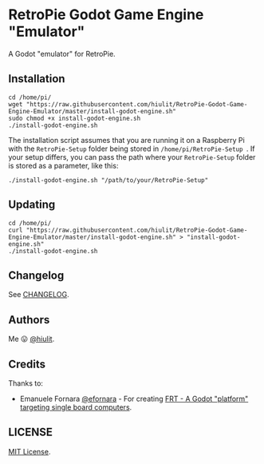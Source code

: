 # RetroPie Godot Game Engine "Emulator"

A Godot "emulator" for RetroPie.

## Installation

```
cd /home/pi/
wget "https://raw.githubusercontent.com/hiulit/RetroPie-Godot-Game-Engine-Emulator/master/install-godot-engine.sh"
sudo chmod +x install-godot-engine.sh
./install-godot-engine.sh
```

The installation script assumes that you are running it on a Raspberry Pi with the `RetroPie-Setup` folder being stored in `/home/pi/RetroPie-Setup `. If your setup differs, you can pass the path where your `RetroPie-Setup` folder is stored as a parameter, like this:


```
./install-godot-engine.sh "/path/to/your/RetroPie-Setup"
```

## Updating

```
cd /home/pi/
curl "https://raw.githubusercontent.com/hiulit/RetroPie-Godot-Game-Engine-Emulator/master/install-godot-engine.sh" > "install-godot-engine.sh"
./install-godot-engine.sh
```

## Changelog

See [CHANGELOG](/CHANGELOG.md).

## Authors

Me 😛 [@hiulit](https://github.com/hiulit).


## Credits

Thanks to:

- Emanuele Fornara [@efornara](https://github.com/efornara) - For creating [FRT - A Godot "platform" targeting single board computers](https://github.com/efornara/frt).

## LICENSE

[MIT License](/LICENSE).
